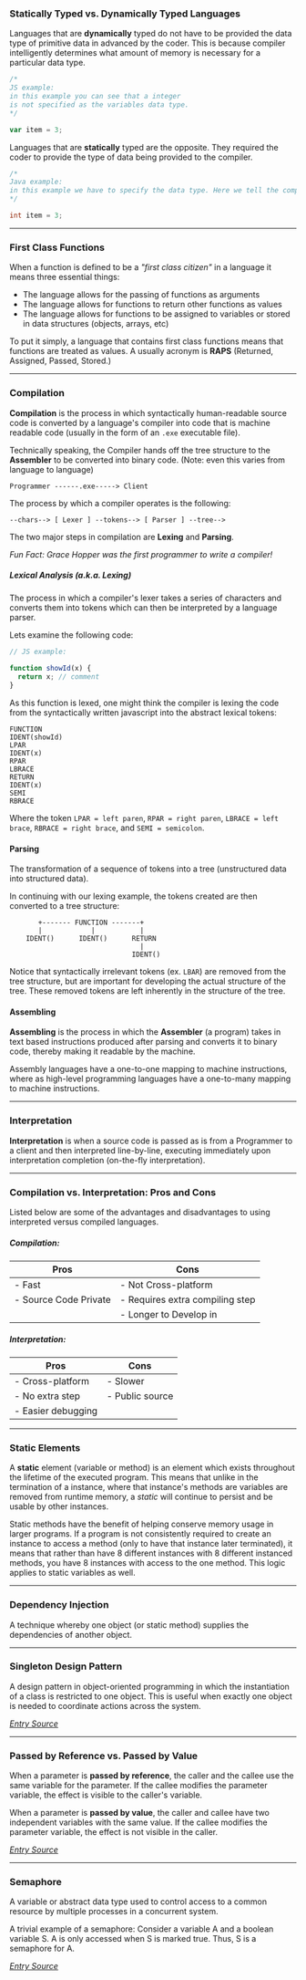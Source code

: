 ### Statically Typed vs. Dynamically Typed Languages

Languages that are **dynamically** typed do not have to be provided the data type of primitive data in advanced by the coder. This is because compiler intelligently determines what amount of memory is necessary for a particular data type.

```javascript
/*
JS example:
in this example you can see that a integer
is not specified as the variables data type.
*/

var item = 3;
```

Languages that are **statically** typed are the opposite. They required the coder to provide the type of data being provided to the compiler.

```java
/*
Java example:
in this example we have to specify the data type. Here we tell the compiler that we are dealing with an primitive data type of Integer
*/

int item = 3;
```

---

### First Class Functions

When a function is defined to be a _"first class citizen"_ in a language it means three essential things:

* The language allows for the passing of functions as arguments
* The language allows for functions to return other functions as values
* The language allows for functions to be assigned to variables or stored in data structures (objects, arrays, etc)

To put it simply, a language that contains first class functions means that functions are treated as values. A usually acronym is **RAPS** (Returned, Assigned, Passed, Stored.)

---

### Compilation

**Compilation** is the process in which syntactically human-readable source code is converted by a language's compiler into code that is machine readable code (usually in the form of an `.exe` executable file).

Technically speaking, the Compiler hands off the tree structure to the **Assembler** to be converted into binary code.
(Note: even this varies from language to language)

```
Programmer ------.exe-----> Client
```

The process by which a compiler operates is the following:

```
--chars--> [ Lexer ] --tokens--> [ Parser ] --tree-->
```

The two major steps in compilation are **Lexing** and **Parsing**.

_Fun Fact: Grace Hopper was the first programmer to write a compiler!_

##### Lexical Analysis (a.k.a. Lexing)

The process in which a compiler's lexer takes a series of characters and converts them into tokens which can then be interpreted by a language parser.

Lets examine the following code:

```javascript
// JS example:

function showId(x) {
  return x; // comment
}
```

As this function is lexed, one might think the compiler is lexing the code from the syntactically written javascript into the abstract lexical tokens:

```
FUNCTION
IDENT(showId)
LPAR
IDENT(x)
RPAR
LBRACE
RETURN
IDENT(x)
SEMI
RBRACE
```

Where the token `LPAR = left paren`, `RPAR = right paren`, `LBRACE = left brace`, `RBRACE = right brace`, and `SEMI = semicolon`.

#### Parsing

The transformation of a sequence of tokens into a tree (unstructured data into structured data).

In continuing with our lexing example, the tokens created are then converted to a tree structure:

```
       +------- FUNCTION -------+
       |            |           |
    IDENT()      IDENT()      RETURN
                                |
                              IDENT()
```

Notice that syntactically irrelevant tokens (ex. `LBAR`) are removed from the tree structure, but are important for developing the actual structure of the tree. These removed tokens are left inherently in the structure of the tree.

#### Assembling

**Assembling** is the process in which the **Assembler** (a program) takes in text based instructions produced after parsing and converts it to binary code, thereby making it readable by the machine.

Assembly languages have a one-to-one mapping to machine instructions, where as high-level programming languages have a one-to-many mapping to machine instructions.

---

### Interpretation

**Interpretation** is when a source code is passed as is from a Programmer to a client and then interpreted line-by-line, executing immediately upon interpretation completion (on-the-fly interpretation).

---

### Compilation vs. Interpretation: Pros and Cons

Listed below are some of the advantages and disadvantages to using interpreted versus compiled languages.

##### Compilation:

| Pros                  | Cons                            |
| --------------------- | ------------------------------- |
| - Fast                | - Not Cross-platform            |
| - Source Code Private | - Requires extra compiling step |
|                       | - Longer to Develop in          |

##### Interpretation:

| Pros               | Cons            |
| ------------------ | --------------- |
| - Cross-platform   | - Slower        |
| - No extra step    | - Public source |
| - Easier debugging |                 |

---

### Static Elements

A **static** element (variable or method) is an element which exists throughout the lifetime of the executed program. This means that unlike in the termination of a instance, where that instance's methods are variables are removed from runtime memory, a _static_ will continue to persist and be usable by other instances.

Static methods have the benefit of helping conserve memory usage in larger programs. If a program is not consistently required to create an instance to access a method (only to have that instance later terminated), it means that rather than have 8 different instances with 8 different instanced methods, you have 8 instances with access to the one method. This logic applies to static variables as well.

---

### Dependency Injection

A technique whereby one object (or static method) supplies the dependencies of another object.

---

### Singleton Design Pattern

A design pattern in object-oriented programming in which the instantiation of a class is restricted to one object. This is useful when exactly one object is needed to coordinate actions across the system.

[_Entry Source_](https://en.wikipedia.org/wiki/Singleton_pattern)

---

### Passed by Reference vs. Passed by Value

When a parameter is **passed by reference**, the caller and the callee use the same variable for the parameter. If the callee modifies the parameter variable, the effect is visible to the caller's variable.

When a parameter is **passed by value**, the caller and callee have two independent variables with the same value. If the callee modifies the parameter variable, the effect is not visible in the caller.

[_Entry Source_](https://stackoverflow.com/questions/373419/whats-the-difference-between-passing-by-reference-vs-passing-by-value)

---

### Semaphore

A variable or abstract data type used to control access to a common resource by multiple processes in a concurrent system.

A trivial example of a semaphore: Consider a variable A and a boolean variable S. A is only accessed when S is marked true. Thus, S is a semaphore for A.

[_Entry Source_](https://en.wikipedia.org/wiki/Semaphore_programming)
